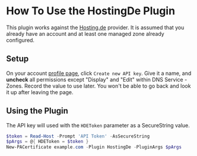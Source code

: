 # How To Use the HostingDe Plugin

This plugin works against the [Hosting.de](https://hosting.de/) provider. It is assumed that you already have an account and at least one managed zone already configured.

## Setup

On your account [profile page](https://secure.hosting.de/profile), click `Create new API key`. Give it a name, and **uncheck** all permissions except "Display" and "Edit" within DNS Service - Zones. Record the value to use later. You won't be able to go back and look it up after leaving the page.

## Using the Plugin

The API key will used with the `HDEToken` parameter as a SecureString value.

```powershell
$token = Read-Host -Prompt 'API Token' -AsSecureString
$pArgs = @{ HDEToken = $token }
New-PACertificate example.com -Plugin HostingDe -PluginArgs $pArgs
```
